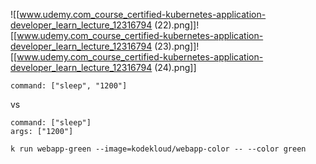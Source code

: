
![[www.udemy.com_course_certified-kubernetes-application-developer_learn_lecture_12316794 (22).png]]![[www.udemy.com_course_certified-kubernetes-application-developer_learn_lecture_12316794 (23).png]]![[www.udemy.com_course_certified-kubernetes-application-developer_learn_lecture_12316794 (24).png]]

```
command: ["sleep", "1200"]
```

vs 

```
command: ["sleep"]
args: ["1200"]
```


```
k run webapp-green --image=kodekloud/webapp-color -- --color green
```